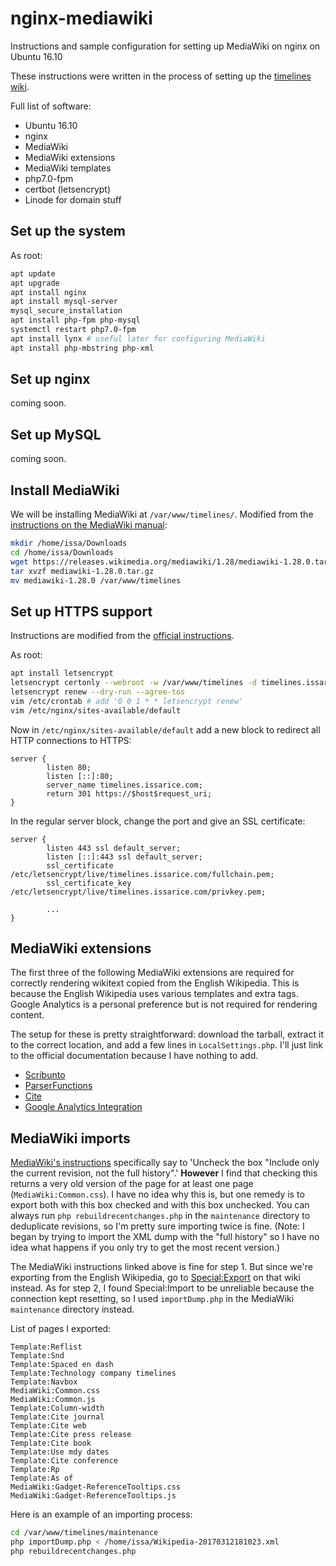 # nginx-mediawiki

Instructions and sample configuration for setting up MediaWiki on nginx on Ubuntu 16.10

These instructions were written in the process of setting up the
[timelines wiki](https://timelines.issarice.com/wiki/Main_Page).

Full list of software:

- Ubuntu 16.10
- nginx
- MediaWiki
- MediaWiki extensions
- MediaWiki templates
- php7.0-fpm
- certbot (letsencrypt)
- Linode for domain stuff

## Set up the system

As root:

```bash
apt update
apt upgrade
apt install nginx
apt install mysql-server
mysql_secure_installation
apt install php-fpm php-mysql
systemctl restart php7.0-fpm
apt install lynx # useful later for configuring MediaWiki
apt install php-mbstring php-xml
```

## Set up nginx

coming soon.

## Set up MySQL

coming soon.

## Install MediaWiki

We will be installing MediaWiki at `/var/www/timelines/`.
Modified from the [instructions on the MediaWiki manual](https://www.mediawiki.org/wiki/Manual:Running_MediaWiki_on_Debian_or_Ubuntu):

```bash
mkdir /home/issa/Downloads
cd /home/issa/Downloads
wget https://releases.wikimedia.org/mediawiki/1.28/mediawiki-1.28.0.tar.gz
tar xvzf mediawiki-1.28.0.tar.gz
mv mediawiki-1.28.0 /var/www/timelines
```

## Set up HTTPS support

Instructions are modified from the [official instructions](https://certbot.eff.org/all-instructions/#ubuntu-16-04-xenial-nginx).

As root:

```bash
apt install letsencrypt
letsencrypt certonly --webroot -w /var/www/timelines -d timelines.issarice.com
letsencrypt renew --dry-run --agree-tos
vim /etc/crontab # add '0 0 1 * * letsencrypt renew'
vim /etc/nginx/sites-available/default
```

Now in `/etc/nginx/sites-available/default` add a new block to redirect all
HTTP connections to HTTPS:

    server {
            listen 80;
            listen [::]:80;
            server_name timelines.issarice.com;
            return 301 https://$host$request_uri;
    }

In the regular server block, change the port and give an SSL certificate:

    server {
            listen 443 ssl default_server;
            listen [::]:443 ssl default_server;
            ssl_certificate /etc/letsencrypt/live/timelines.issarice.com/fullchain.pem;
            ssl_certificate_key /etc/letsencrypt/live/timelines.issarice.com/privkey.pem;

            ...
    }

## MediaWiki extensions

The first three of the following MediaWiki extensions are required for correctly rendering
wikitext copied from the English Wikipedia.
This is because the English Wikipedia uses various templates and extra tags.
Google Analytics is a personal preference but is not required for rendering
content.

The setup for these is pretty straightforward: download the tarball, extract it
to the correct location, and add a few lines in `LocalSettings.php`.
I'll just link to the official documentation because I have nothing to add.

- [Scribunto](https://www.mediawiki.org/wiki/Extension:Scribunto)
- [ParserFunctions](https://www.mediawiki.org/wiki/Extension:ParserFunctions)
- [Cite](https://www.mediawiki.org/wiki/Extension:Cite)
- [Google Analytics Integration](https://www.mediawiki.org/wiki/Extension:Google_Analytics_Integration)

## MediaWiki imports

[MediaWiki's instructions](https://www.mediawiki.org/wiki/Help:Templates#Copying_from_one_wiki_to_another)
specifically say to 'Uncheck the box "Include only the current revision, not the full history".'
**However** I find that checking this returns a very old version of the page for at least one
page (`MediaWiki:Common.css`).
I have no idea why this is, but one remedy is to export both with this box checked and with this
box unchecked.
You can always run `php rebuildrecentchanges.php` in the `maintenance` directory to
deduplicate revisions, so I'm pretty sure importing twice is fine.
(Note: I began by trying to import the XML dump with the "full history" so I have
no idea what happens if you only try to get the most recent version.)

The MediaWiki instructions linked above is fine for step 1.
But since we're exporting from the English Wikipedia, go to [Special:Export](https://en.wikipedia.org/wiki/Special:Export)
on that wiki instead.
As for step 2, I found Special:Import to be unreliable because the connection
kept resetting, so I used `importDump.php` in the MediaWiki `maintenance`
directory instead.

List of pages I exported:

```
Template:Reflist
Template:Snd
Template:Spaced en dash
Template:Technology company timelines
Template:Navbox
MediaWiki:Common.css
MediaWiki:Common.js
Template:Column-width
Template:Cite journal
Template:Cite web
Template:Cite press release
Template:Cite book
Template:Use mdy dates
Template:Cite conference
Template:Rp
Template:As of
MediaWiki:Gadget-ReferenceTooltips.css
MediaWiki:Gadget-ReferenceTooltips.js
```

Here is an example of an importing process:

```bash
cd /var/www/timelines/maintenance
php importDump.php < /home/issa/Wikipedia-20170312181023.xml
php rebuildrecentchanges.php
```
